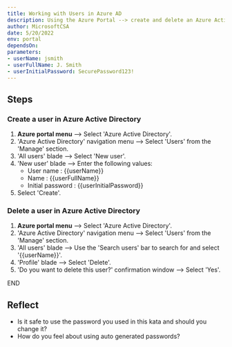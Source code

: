 ```yaml
---
title: Working with Users in Azure AD
description: Using the Azure Portal --> create and delete an Azure Active Directory User
author: MicrosoftCSA
date: 5/20/2022
env: portal
dependsOn:
parameters:
- userName: jsmith
- userFullName: J. Smith
- userInitialPassword: SecurePassword123!
---
```


## Steps

### Create a user in Azure Active Directory

1. **Azure portal menu** --> Select 'Azure Active Directory'.
2. 'Azure Active Directory' navigation menu --> Select 'Users' from the 'Manage' section.
3. 'All users' blade --> Select 'New user'.
4. 'New user' blade --> Enter the following values:
   - User name : {{userName}}
   - Name : {{userFullName}}
   - Initial password : {{userInitialPassword}}
5. Select 'Create'.

### Delete a user in Azure Active Directory

1. **Azure portal menu** --> Select 'Azure Active Directory'.
2. 'Azure Active Directory' navigation menu --> Select 'Users' from the 'Manage' section.
3. 'All users' blade --> Use the 'Search users' bar to search for and select '{{userName}}'.
4. 'Profile' blade --> Select 'Delete'.
5. 'Do you want to delete this user?' confirmation window --> Select 'Yes'.

END

## Reflect

- Is it safe to use the password you used in this kata and should you change it?
- How do you feel about using auto generated passwords?

